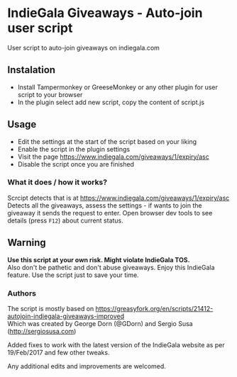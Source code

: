 # IndieGala Giveaways - Auto-join user script
User script to auto-join giveaways on indiegala.com

## Instalation
- Install Tampermonkey or GreeseMonkey or any other plugin for user script to your browser
- In the plugin select add new script, copy the content of script.js

## Usage

- Edit the settings at the start of the script based on your liking
- Enable the script in the plugin settings
- Visit the page https://www.indiegala.com/giveaways/1/expiry/asc
- Disable the script once you are finished

### What it does / how it works?
Scrcipt detects that is at https://www.indiegala.com/giveaways/1/expiry/asc
Detects all the giveaways, assess the settings - if wants to join the giveaway it sends the request to enter.
Open browser dev tools to see details (press `F12`) about current status.

## Warning
**Use this script at your own risk. Might violate IndieGala TOS.**  
Also don't be pathetic and don't abuse giveaways. Enjoy this IndieGala feature. Use the script just to save your time.

### Authors

The script is mostly based on https://greasyfork.org/en/scripts/21412-autojoin-indiegala-giveaways-improved  
Which was created by George Dorn (@GDorn) and Sergio Susa (http://sergiosusa.com)

Added fixes to work with the latest version of the IndieGala website as per 19/Feb/2017 and few other tweaks.

Any additional edits and improvements are welcomed.
